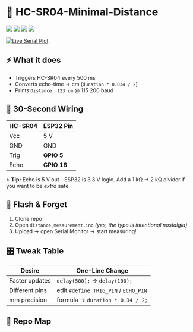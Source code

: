 # 📏 HC-SR04-Minimal-Distance

![](https://img.shields.io/badge/Arduino-IDE-blue?style=for-the-badge&logo=arduino)
![](https://img.shields.io/badge/ESP32-Compatible-ff0000?style=for-the-badge&logo=espressif)
![](https://img.shields.io/badge/License-MIT-green?style=for-the-badge)
![](https://img.shields.io/badge/Code-20_Lines-00ff00?style=for-the-badge)

[![Live Serial Plot](https://img.shields.io/badge/Serial--Plot-Live-ff6600?style=for-the-badge&logo=serial)](https://muzahidulislamabir66731011.github.io/HC-SR04-Minimal-Distance/)


## ⚡ What it does
- Triggers HC-SR04 every 500 ms  
- Converts echo-time → cm (`duration * 0.034 / 2`)  
- Prints `Distance: 123 cm` @ 115 200 baud  

## 🔌 30-Second Wiring
| HC-SR04 | ESP32 Pin |
|---------|-----------|
| Vcc     | 5 V       |
| GND     | GND       |
| Trig    | **GPIO 5** |
| Echo    | **GPIO 18** |

&gt; **Tip:** Echo is 5 V out—ESP32 is 3.3 V logic. Add a 1 kΩ → 2 kΩ divider if you want to be *extra* safe.

## 🚀 Flash & Forget
1. Clone repo
2. Open `distance_mesaurement.ino` *(yes, the typo is intentional nostalgia)*
3. Upload → open Serial Monitor → start measuring!

## 🎛️ Tweak Table
| Desire | One-Line Change |
|--------|-----------------|
| Faster updates | `delay(500);` → `delay(100);` |
| Different pins | edit `#define TRIG_PIN` / `ECHO_PIN` |
| mm precision | formula → `duration * 0.34 / 2;` |

## 📁 Repo Map
